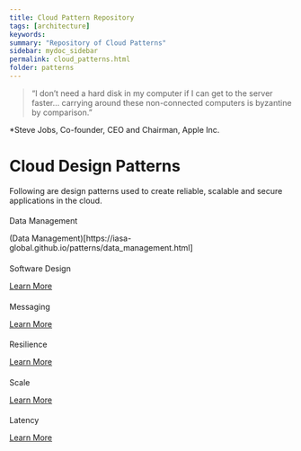 ```yaml
---
title: Cloud Pattern Repository
tags: [architecture]
keywords:
summary: "Repository of Cloud Patterns"
sidebar: mydoc_sidebar
permalink: cloud_patterns.html
folder: patterns
---
```

> “I don’t need a hard disk in my computer if I can get to the server faster… carrying around these non-connected computers is byzantine by comparison.”

*Steve Jobs, Co-founder, CEO and Chairman, Apple Inc.

# Cloud Design Patterns

Following are design patterns used to create reliable, scalable and secure applications in the cloud.

<div class="col-md-4 col-sm-6">
    <div class="panel panel-default text-center">
        <div class="panel-heading">
            <span class="fa-stack fa-5x">
                  <i class="fa fa-circle fa-stack-2x text-primary"></i>
                  <i class="fa fa-crosshairs fa-stack-1x fa-inverse"></i>
            </span>
        </div>
        <div class="panel-body">
            <h4></h4>
            <p>Data Management</p>
            (Data Management)[https://iasa-global.github.io/patterns/data_management.html]
        </div>
    </div>
</div>
<div class="col-md-4 col-sm-6">
    <div class="panel panel-default text-center">
        <div class="panel-heading">
            <span class="fa-stack fa-5x">
                  <i class="fa fa-circle fa-stack-2x text-primary"></i>
                  <i class="fa fa-crosshairs fa-stack-1x fa-inverse"></i>
            </span>
        </div>
        <div class="panel-body">
            <h4></h4>
            <p>Software Design</p>
            <a href="software_design.html" class="btn btn-primary">Learn More</a>
        </div>
    </div>
</div>
<div class="col-md-4 col-sm-6">
    <div class="panel panel-default text-center">
        <div class="panel-heading">
            <span class="fa-stack fa-5x">
                  <i class="fa fa-circle fa-stack-2x text-primary"></i>
                  <i class="fa fa-crosshairs fa-stack-1x fa-inverse"></i>
            </span>
        </div>
        <div class="panel-body">
            <h4></h4>
            <p>Messaging</p>
            <a href="messaging.html" class="btn btn-primary">Learn More</a>
        </div>
    </div>
</div>
<div class="col-md-4 col-sm-6">
    <div class="panel panel-default text-center">
        <div class="panel-heading">
            <span class="fa-stack fa-5x">
                  <i class="fa fa-circle fa-stack-2x text-primary"></i>
                  <i class="fa fa-crosshairs fa-stack-1x fa-inverse"></i>
            </span>
        </div>
        <div class="panel-body">
            <h4></h4>
            <p>Resilience</p>
            <a href="resilience.html" class="btn btn-primary">Learn More</a>
        </div>
    </div>
</div>
<div class="col-md-4 col-sm-6">
    <div class="panel panel-default text-center">
        <div class="panel-heading">
            <span class="fa-stack fa-5x">
                  <i class="fa fa-circle fa-stack-2x text-primary"></i>
                  <i class="fa fa-crosshairs fa-stack-1x fa-inverse"></i>
            </span>
        </div>
        <div class="panel-body">
            <h4></h4>
            <p>Scale</p>
            <a href="scale.html" class="btn btn-primary">Learn More</a>
        </div>
    </div>
</div>
<div class="col-md-4 col-sm-6">
    <div class="panel panel-default text-center">
        <div class="panel-heading">
            <span class="fa-stack fa-5x">
                  <i class="fa fa-circle fa-stack-2x text-primary"></i>
                  <i class="fa fa-crosshairs fa-stack-1x fa-inverse"></i>
            </span>
        </div>
        <div class="panel-body">
            <h4></h4>
            <p>Latency</p>
            <a href="latency.html" class="btn btn-primary">Learn More</a>
        </div>
    </div>
</div>

